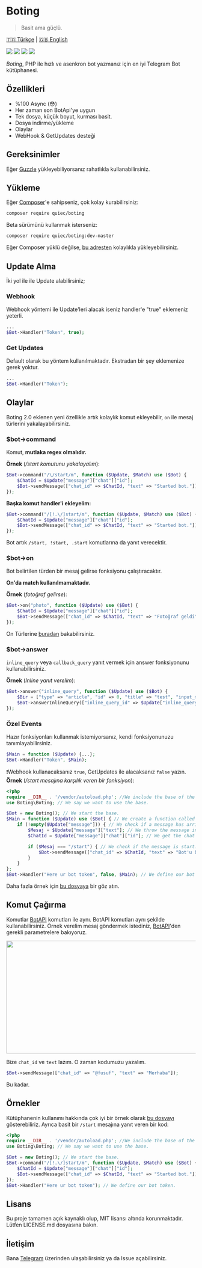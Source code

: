 # Boting
> Basit ama güçlü.

[🇹🇷 Türkçe](https://github.com/Quiec/Boting/blob/master/README-tr.md) | [🇬🇧 English](https://github.com/Quiec/Boting/blob/master/README.md)

![](https://img.shields.io/packagist/dt/quiec/boting) ![](https://img.shields.io/packagist/l/quiec/boting) ![](https://img.shields.io/packagist/php-v/quiec/boting) ![](https://img.shields.io/packagist/v/quiec/boting)


_Boting_, PHP ile hızlı ve asenkron bot yazmanız için en iyi Telegram Bot kütüphanesi.

## Özellikleri
* %100 Async (😳)
* Her zaman son BotApi'ye uygun
* Tek dosya, küçük boyut, kurması basit.
* Dosya indirme/yükleme
* Olaylar
* WebHook & GetUpdates desteği 

## Gereksinimler
Eğer [Guzzle](http://docs.guzzlephp.org/en/stable/overview.html#requirements) yükleyebiliyorsanız rahatlıkla kullanabilirsiniz.

## Yükleme
Eğer [Composer](https://getcomposer.org/download/)'e sahipseniz, çok kolay kurabilirsiniz:

``` sh
composer require quiec/boting
```

Beta sürümünü kullanmak isterseniz:

``` sh
composer require quiec/boting:dev-master
```

Eğer Composer yüklü değilse, [bu adresten](https://getcomposer.org/download/) kolaylıkla yükleyebilirsiniz.

## Update Alma
İki yol ile ile Update alabilirsiniz;

### Webhook
Webhook yöntemi ile Update'leri alacak iseniz handler'e "true" eklemeniz yeterli.

```php
...
$Bot->Handler("Token", true);
```
### Get Updates
Default olarak bu yöntem kullanılmaktadır. Ekstradan bir şey eklemenize gerek yoktur.
```php
...
$Bot->Handler("Token");
```


## Olaylar
Boting 2.0 eklenen yeni özellikle artık kolaylık komut ekleyebilir, `on` ile mesaj türlerini yakalayabilirsiniz.
### $bot->command
Komut, **mutlaka regex olmalıdır.**

**Örnek** (_/start komutunu yakalayalım_):

```php
$Bot->command("/\/start/m", function ($Update, $Match) use ($Bot) {
    $ChatId = $Update["message"]["chat"]["id"]; 
    $Bot->sendMessage(["chat_id" => $ChatId, "text" => "Started bot."]);
});
```
**Başka komut handler'i ekleyelim:**
```php
$Bot->command("/[!.\/]start/m", function ($Update, $Match) use ($Bot) {
    $ChatId = $Update["message"]["chat"]["id"]; 
    $Bot->sendMessage(["chat_id" => $ChatId, "text" => "Started bot."]);
});
```
Bot artık `/start, !start, .start` komutlarına da yanıt verecektir.

### $bot->on
Bot belirtilen türden bir mesaj gelirse fonksiyonu çalıştıracaktır.

**On'da match kullanılmamaktadır.**

**Örnek** (_fotoğraf gelirse_):
```php
$Bot->on("photo", function ($Update) use ($Bot) {
    $ChatId = $Update["message"]["chat"]["id"]; 
    $Bot->sendMessage(["chat_id" => $ChatId, "text" => "Fotoğraf geldi"]);
});
```
On Türlerine [buradan](https://core.telegram.org/bots/api#message) bakabilirsiniz.

### $bot->answer
`inline_query` veya `callback_query` yanıt vermek için answer fonksiyonunu kullanabilirsiniz.

**Örnek** (_Inline yanıt verelim_):
```php
$Bot->answer("inline_query", function ($Update) use ($Bot) {
    $Bir = ["type" => "article", "id" => 0, "title" => "test", "input_message_content" => ["message_text" => "This bot created by Boting..."]];
    $Bot->answerInlineQuery(["inline_query_id" => $Update["inline_query"]["id"], "results" => json_encode([$Bir])]);    
});
```

### Özel Events
Hazır fonksiyonları kullanmak istemiyorsanız, kendi fonksiyonunuzu tanımlayabilirsiniz.
```php
$Main = function ($Update) {...};
$Bot->Handler("Token", $Main);
```

❗️Webhook kullanacaksanız `true`, GetUpdates ile alacaksanız `false` yazın.
**Örnek** (_/start mesajına karşılık veren bir fonksiyon_):
```php
<?php
require __DIR__ . '/vendor/autoload.php'; //We include the base of the bot.
use Boting\Boting; // We say we want to use the base.

$Bot = new Boting(); // We start the base.
$Main = function ($Update) use ($Bot) { // We create a function called Main.
    if (!empty($Update["message"])) { // We check if a message has arrived.
        $Mesaj = $Update["message"]["text"]; // We throw the message into the variable.
        $ChatId = $Update["message"]["chat"]["id"]; // We get the chat id to send messages.

        if ($Mesaj === "/start") { // We check if the message is start.
            $Bot->sendMessage(["chat_id" => $ChatId, "text" => "Bot'u başlattınız."]); // We use the sendMessage function.
        }
    }
};
$Bot->Handler("Here ur bot token", false, $Main); // We define our bot token and function.
```

Daha fazla örnek için [bu dosyaya](https://github.com/Quiec/Boting/blob/master/example.php) bir göz atın.

## Komut Çağırma
Komutlar [BotAPI](https://core.telegram.org/bots/api) komutları ile aynı. BotAPI komutları aynı şekilde kullanabilirsiniz.
Örnek verelim mesaj göndermek istediniz, [BotAPI](https://core.telegram.org/bots/api#sendmessage)'den gerekli parametrelere bakıyoruz.

<img src="https://i.hizliresim.com/CVaBQE.png" width=600 height=300>

Bize `chat_id` ve `text` lazım. O zaman kodumuzu yazalım.

```php
$Bot->sendMessage(["chat_id" => "@fusuf", "text" => "Merhaba"]);
```

Bu kadar.

## Örnekler
Kütüphanenin kullanımı hakkında çok iyi bir örnek olarak [bu dosyayı](https://github.com/Quiec/Boting/blob/master/example.php) gösterebiliriz.
Ayrıca basit bir `/start` mesajına yanıt veren bir kod:

```php
<?php
require __DIR__ . '/vendor/autoload.php'; //We include the base of the bot.
use Boting\Boting; // We say we want to use the base.

$Bot = new Boting(); // We start the base.
$Bot->command("/[!.\/]start/m", function ($Update, $Match) use ($Bot) {
    $ChatId = $Update["message"]["chat"]["id"]; 
    $Bot->sendMessage(["chat_id" => $ChatId, "text" => "Started bot."]);
});
$Bot->Handler("Here ur bot token"); // We define our bot token.
```

## Lisans
Bu proje tamamen açık kaynaklı olup, MIT lisansı altında korunmaktadır. Lütfen LICENSE.md dosyasına bakın.

## İletişim
Bana [Telegram](https://t.me/fusuf) üzerinden ulaşabilirsiniz ya da Issue açabilirsiniz.
